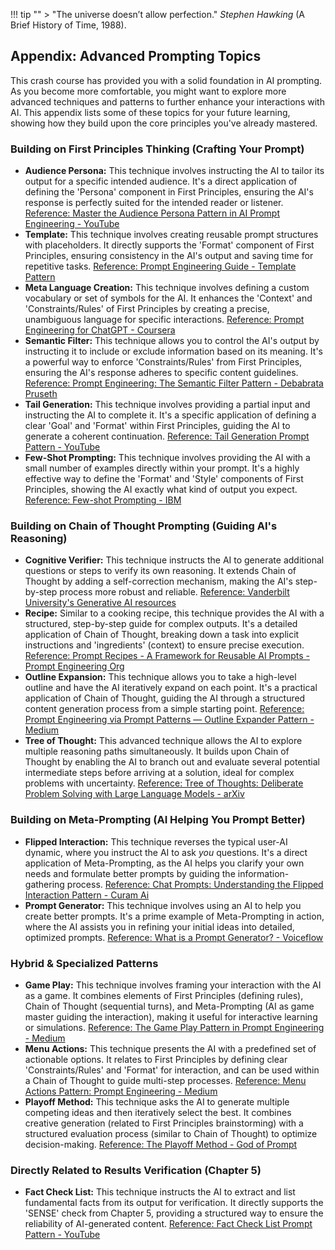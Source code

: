 !!! tip ""
    > "The universe doesn’t allow perfection." _Stephen Hawking_ (A Brief History of Time, 1988).

## Appendix: Advanced Prompting Topics

This crash course has provided you with a solid foundation in AI prompting. As you become more comfortable, you might want to explore more advanced techniques and patterns to further enhance your interactions with AI. This appendix lists some of these topics for your future learning, showing how they build upon the core principles you've already mastered.

### Building on First Principles Thinking (Crafting Your Prompt)

- **Audience Persona:** This technique involves instructing the AI to tailor its output for a specific intended audience. It's a direct application of defining the 'Persona' component in First Principles, ensuring the AI's response is perfectly suited for the intended reader or listener. [Reference: Master the Audience Persona Pattern in AI Prompt Engineering - YouTube](https://www.youtube.com/watch?v=2_yJ0-F2_F0)
- **Template:** This technique involves creating reusable prompt structures with placeholders. It directly supports the 'Format' component of First Principles, ensuring consistency in the AI's output and saving time for repetitive tasks. [Reference: Prompt Engineering Guide - Template Pattern](https://www.promptingguide.ai/techniques/template)
- **Meta Language Creation:** This technique involves defining a custom vocabulary or set of symbols for the AI. It enhances the 'Context' and 'Constraints/Rules' of First Principles by creating a precise, unambiguous language for specific interactions. [Reference: Prompt Engineering for ChatGPT - Coursera](https://www.coursera.org/learn/prompt-engineering)
- **Semantic Filter:** This technique allows you to control the AI's output by instructing it to include or exclude information based on its meaning. It's a powerful way to enforce 'Constraints/Rules' from First Principles, ensuring the AI's response adheres to specific content guidelines. [Reference: Prompt Engineering: The Semantic Filter Pattern - Debabrata Pruseth](https://debabratapruseth.com/prompt-engineering-semantic-filter-pattern/)
- **Tail Generation:** This technique involves providing a partial input and instructing the AI to complete it. It's a specific application of defining a clear 'Goal' and 'Format' within First Principles, guiding the AI to generate a coherent continuation. [Reference: Tail Generation Prompt Pattern - YouTube](https://www.youtube.com/watch?v=2_yJ0-F2_F0)
- **Few-Shot Prompting:** This technique involves providing the AI with a small number of examples directly within your prompt. It's a highly effective way to define the 'Format' and 'Style' components of First Principles, showing the AI exactly what kind of output you expect. [Reference: Few-shot Prompting - IBM](https://www.ibm.com/docs/en/watsonx-ai/1.0?topic=prompt-engineering-few-shot-prompting)

### Building on Chain of Thought Prompting (Guiding AI's Reasoning)

- **Cognitive Verifier:** This technique instructs the AI to generate additional questions or steps to verify its own reasoning. It extends Chain of Thought by adding a self-correction mechanism, making the AI's step-by-step process more robust and reliable. [Reference: Vanderbilt University's Generative AI resources](https://www.vanderbilt.edu/generative-ai/resources/)
- **Recipe:** Similar to a cooking recipe, this technique provides the AI with a structured, step-by-step guide for complex outputs. It's a detailed application of Chain of Thought, breaking down a task into explicit instructions and 'ingredients' (context) to ensure precise execution. [Reference: Prompt Recipes - A Framework for Reusable AI Prompts - Prompt Engineering Org](https://www.promptengineering.org/prompt-recipes-a-framework-for-reusable-ai-prompts/)
- **Outline Expansion:** This technique allows you to take a high-level outline and have the AI iteratively expand on each point. It's a practical application of Chain of Thought, guiding the AI through a structured content generation process from a simple starting point. [Reference: Prompt Engineering via Prompt Patterns — Outline Expander Pattern - Medium](https://medium.com/@ali.aslam/prompt-engineering-via-prompt-patterns-outline-expander-pattern-a0f2d2e1b2e1)
- **Tree of Thought:** This advanced technique allows the AI to explore multiple reasoning paths simultaneously. It builds upon Chain of Thought by enabling the AI to branch out and evaluate several potential intermediate steps before arriving at a solution, ideal for complex problems with uncertainty. [Reference: Tree of Thoughts: Deliberate Problem Solving with Large Language Models - arXiv](https://arxiv.org/abs/2305.10601)

### Building on Meta-Prompting (AI Helping You Prompt Better)

- **Flipped Interaction:** This technique reverses the typical user-AI dynamic, where you instruct the AI to ask _you_ questions. It's a direct application of Meta-Prompting, as the AI helps you clarify your own needs and formulate better prompts by guiding the information-gathering process. [Reference: Chat Prompts: Understanding the Flipped Interaction Pattern - Curam Ai](https://www.curam-ai.com.au/blog/chat-prompts-understanding-the-flipped-interaction-pattern)
- **Prompt Generator:** This technique involves using an AI to help you create better prompts. It's a prime example of Meta-Prompting in action, where the AI assists you in refining your initial ideas into detailed, optimized prompts. [Reference: What is a Prompt Generator? - Voiceflow](https://www.voiceflow.com/blog/prompt-generator)

### Hybrid & Specialized Patterns

- **Game Play:** This technique involves framing your interaction with the AI as a game. It combines elements of First Principles (defining rules), Chain of Thought (sequential turns), and Meta-Prompting (AI as game master guiding the interaction), making it useful for interactive learning or simulations. [Reference: The Game Play Pattern in Prompt Engineering - Medium](https://medium.com/@ali.aslam/the-game-play-pattern-in-prompt-engineering-a0f2d2e1b2e1)
- **Menu Actions:** This technique presents the AI with a predefined set of actionable options. It relates to First Principles by defining clear 'Constraints/Rules' and 'Format' for interaction, and can be used within a Chain of Thought to guide multi-step processes. [Reference: Menu Actions Pattern: Prompt Engineering - Medium](https://medium.com/@souravpati/menu-actions-pattern-prompt-engineering-a0f2d2e1b2e1)
- **Playoff Method:** This technique asks the AI to generate multiple competing ideas and then iteratively select the best. It combines creative generation (related to First Principles brainstorming) with a structured evaluation process (similar to Chain of Thought) to optimize decision-making. [Reference: The Playoff Method - God of Prompt](https://godofprompt.ai/playoff-method)

### Directly Related to Results Verification (Chapter 5)

- **Fact Check List:** This technique instructs the AI to extract and list fundamental facts from its output for verification. It directly supports the 'SENSE' check from Chapter 5, providing a structured way to ensure the reliability of AI-generated content. [Reference: Fact Check List Prompt Pattern - YouTube](https://www.youtube.com/watch?v=2_yJ0-F2_F0)
